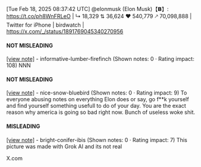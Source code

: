 [Tue Feb 18, 2025 08:37:42 UTC] @elonmusk (Elon Musk)【𝗕】: https://t.co/ph8WnFRLeO | ↳ 18,329 ⇅ 36,624 ♥ 540,779 🡕 70,098,888 | Twitter for iPhone | birdwatch | https://x.com/_/status/1891769045340270956

#### NOT MISLEADING

[[view note]](https://x.com/i/birdwatch/n/1891852909396029641) - informative-lumber-firefinch (Shown notes: 0 · Rating impact: 108)
NNN

#### NOT MISLEADING

[[view note]](https://x.com/i/birdwatch/n/1891851992462655751) - nice-snow-bluebird (Shown notes: 0 · Rating impact: 9)
To everyone abusing notes on everything Elon does or say, go f**k yourself and find yourself something usefull to do of your day. You are the exact reason why america is going so bad right now. Bunch of useless woke shit. 

#### MISLEADING

[[view note]](https://x.com/i/birdwatch/n/1891850781185225130) - bright-conifer-ibis (Shown notes: 0 · Rating impact: 7)
This picture was made with Grok AI and its not real

X.com
